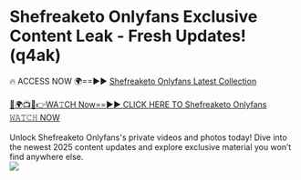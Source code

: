 # Shefreaketo Onlyfans Exclusive Content Leak - Fresh Updates! (q4ak)

🔥 ACCESS NOW 🌍==►► <a href="https://tinyurl.com/kvy9nzfs" rel="nofollow">Shefreaketo Onlyfans Latest Collection</a>
<br><br>
[🔴🌍📺📱👉WA𝚃CH Now==►► CLICK HERE TO Shefreaketo Onlyfans 𝚆𝙰𝚃𝙲𝙷 NOW](https://tinyurl.com/kvy9nzfs)
<br><br>
Unlock Shefreaketo Onlyfans's private videos and photos today! Dive into the newest 2025 content updates and explore exclusive material you won’t find anywhere else.
<br>
<a href="https://tinyurl.com/kvy9nzfs" rel="nofollow" data-target="animated-image.originalLink"><img src="https://camo.githubusercontent.com/8a4f000d20f83aca3bf7ec5f350d767afa0574a8a352519fd8cfa583a6f93a33/68747470733a2f2f692e696d6775722e636f6d2f644a486b345a712e676966" data-canonical-src="https://i.imgur.com/dJHk4Zq.gif" style="max-width: 100%; display: inline-block;" data-target="animated-image.originalImage"></a>
<br>
